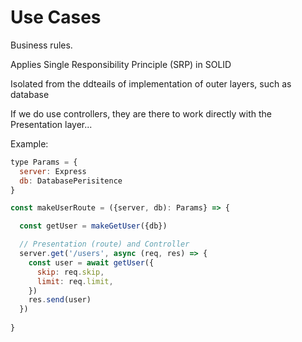 # Use Cases

Business rules.

Applies Single Responsibility Principle (SRP) in SOLID

Isolated from the ddteails of implementation of outer layers, such as database

If we do use controllers, they are there to work directly with the Presentation layer...

Example:

```js
type Params = {
  server: Express
  db: DatabasePerisitence
}

const makeUserRoute = ({server, db): Params} => {

  const getUser = makeGetUser({db})

  // Presentation (route) and Controller
  server.get('/users', async (req, res) => {
    const user = await getUser({
      skip: req.skip,
      limit: req.limit,
    })
    res.send(user)
  })
  
}
```
